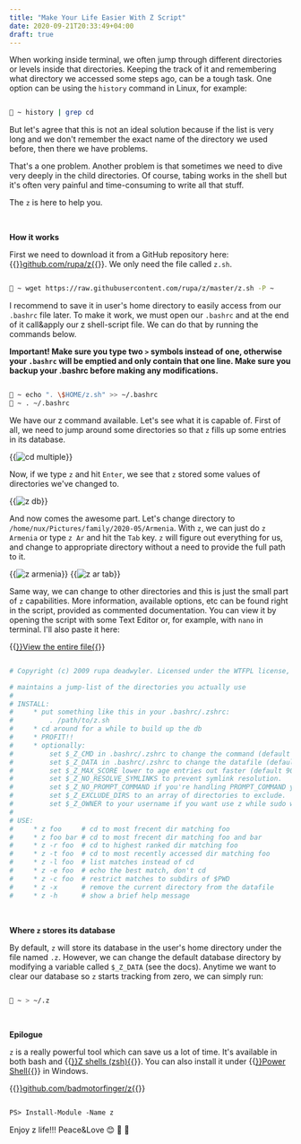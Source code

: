 ```yaml
---
title: "Make Your Life Easier With Z Script"
date: 2020-09-21T20:33:49+04:00
draft: true
---
```


When working inside terminal, we often jump through different directories or levels inside that directories. Keeping the track of it and remembering what directory we accessed some steps ago, can be a tough task. One option can be using the `history` command in Linux, for example:

```bash

🚀 ~ history | grep cd

```

But let's agree that this is not an ideal solution because if the list is very long and we don't remember the exact name of the directory we used before, then there we have problems.

That's a one problem. Another problem is that sometimes we need to dive very deeply in the child directories. Of course, tabing works in the shell but it's often very painful and time-consuming to write all that stuff.

The `z` is here to help you.

&nbsp;

**How it works**

First we need to download it from a GitHub repository here: {{<a href="https://github.com/rupa/z" target="_blank" rel="noopener noreferrer">}}github.com/rupa/z{{</a>}}. We only need the file called `z.sh`.

```bash

🚀 ~ wget https://raw.githubusercontent.com/rupa/z/master/z.sh -P ~

```

I recommend to save it in user's home directory to easily access from our `.bashrc` file later. To make it work, we must open our `.bashrc` and at the end of it call&apply our z shell-script file. We can do that by running the commands below. 

**Important! Make sure you type two `>` symbols instead of one,  otherwise your `.bashrc` will be emptied and only contain that one line. Make sure you backup your .bashrc before making any modifications.** 

```bash

🚀 ~ echo ". \$HOME/z.sh" >> ~/.bashrc
🚀 ~ . ~/.bashrc

```

We have our z command available. Let's see what it is capable of. First of all, we need to jump around some directories so that `z` fills up some entries in its database. 

{{<img src="http://localhost/img/cd_multiple-640x.png" alt="cd multiple" loading="lazy">}}

Now, if we type `z` and hit `Enter`, we see that `z` stored some values of directories we've changed to.

{{<img src="http://localhost/img/z-db-640x.png" alt="z db" loading="lazy">}}

And now comes the awesome part. Let's change directory to `/home/nux/Pictures/family/2020-05/Armenia`. With `z`, we can just do `z Armenia` or type `z Ar` and hit the `Tab` key. `z` will figure out everything for us, and change to appropriate directory without a need to provide the full path to it.

{{<img src="http://localhost/img/z-armenia-568x.png" alt="z armenia" loading="lazy">}} {{<img src="http://localhost/img/z-ar-tab-568x.png" alt="z ar tab" loading="lazy">}}

Same way, we can change to other directories and this is just the small part of `z` capabilities. More information, available options, etc can be found right in the script, provided as commented documentation. You can view it by opening the script with some Text Editor or, for example, with `nano` in terminal. I'll also paste it here:

{{<a href="https://raw.githubusercontent.com/rupa/z/master/z.sh" target="_blank" rel="noopener noreferrer">}}View the entire file{{</a>}}

```bash

# Copyright (c) 2009 rupa deadwyler. Licensed under the WTFPL license, Version 2

# maintains a jump-list of the directories you actually use
#
# INSTALL:
#     * put something like this in your .bashrc/.zshrc:
#         . /path/to/z.sh
#     * cd around for a while to build up the db
#     * PROFIT!!
#     * optionally:
#         set $_Z_CMD in .bashrc/.zshrc to change the command (default z).
#         set $_Z_DATA in .bashrc/.zshrc to change the datafile (default ~/.z).
#         set $_Z_MAX_SCORE lower to age entries out faster (default 9000).
#         set $_Z_NO_RESOLVE_SYMLINKS to prevent symlink resolution.
#         set $_Z_NO_PROMPT_COMMAND if you're handling PROMPT_COMMAND yourself.
#         set $_Z_EXCLUDE_DIRS to an array of directories to exclude.
#         set $_Z_OWNER to your username if you want use z while sudo with $HOME kept
#
# USE:
#     * z foo     # cd to most frecent dir matching foo
#     * z foo bar # cd to most frecent dir matching foo and bar
#     * z -r foo  # cd to highest ranked dir matching foo
#     * z -t foo  # cd to most recently accessed dir matching foo
#     * z -l foo  # list matches instead of cd
#     * z -e foo  # echo the best match, don't cd
#     * z -c foo  # restrict matches to subdirs of $PWD
#     * z -x      # remove the current directory from the datafile
#     * z -h      # show a brief help message

```

&nbsp;

**Where `z` stores its database**

By default, `z` will store its database in the user's home directory under the file named `.z`. However, we can change the default database directory by modifying a variable called `$_Z_DATA` (see the docs). Anytime we want to clear our database so `z` starts tracking from zero, we can simply run:

```bash

🚀 ~ > ~/.z

```

&nbsp;

**Epilogue**

`z` is a really powerful tool which can save us a lot of time. It's available in both bash and {{<a href="https://www.zsh.org/" target="_blank" rel="noopener noreferrer">}}Z shells (zsh){{</a>}}. You can also install it under {{<a href="https://docs.microsoft.com/en-us/windows-server/administration/windows-commands/powershell" target="_blank" rel="noopener noreferrer">}}Power Shell{{</a>}} in Windows.

{{<a href="https://github.com/badmotorfinger/z" target="_blank" rel="noopener noreferrer">}}github.com/badmotorfinger/z{{</a>}}

```ps

PS> Install-Module -Name z

```

Enjoy z life!!! Peace&Love 😊 👏 🎉